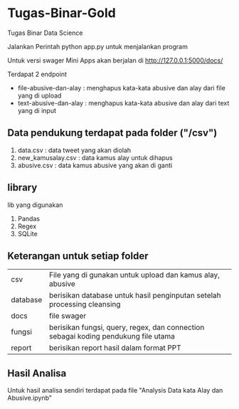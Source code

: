 # Tugas-Binar-Gold
Tugas Binar Data Science




Jalankan Perintah python app.py untuk menjalankan program

Untuk versi swager Mini Apps akan berjalan di http://127.0.0.1:5000/docs/

Terdapat 2 endpoint
- file-abusive-dan-alay : menghapus kata-kata abusive dan alay dari file yang di upload
- text-abusive-dan-alay : menghapus kata-kata abusive dan alay dari text yang di input


<h2>Data pendukung terdapat pada folder ("/csv")</h2>

<ol>
<li>data.csv : data tweet yang akan diolah</li>
<li>new_kamusalay.csv : data kamus alay untuk dihapus</li>
<li>abusive.csv : data kamus abusive yang akan di ganti</li>
</ol>

<h2>library</h2>
lib yang digunakan
<ol>
  <li>Pandas</li>
  <li>Regex</li>
  <li>SQLite</li>
</ol>

<h2>Keterangan untuk setiap folder</h2>
<table>
  <tr>
    <td>csv</td>
     <td>File yang di gunakan untuk upload dan kamus alay, abusive</td>
  </tr>
  <tr>
    <td>database</td>
     <td>berisikan database untuk hasil penginputan setelah processing cleansing</td>
  </tr>
  <tr>
    <td>docs</td>
     <td>file swager</td>
  </tr>
  <tr>
    <td>fungsi</td>
    <td>berisikan fungsi, query, regex, dan connection sebagai koding pendukung file utama</td>
  </tr>
  <tr>
    <td>report</td>
    <td>berisikan report hasil dalam format PPT</td>
  </tr>
</table>


<h2>Hasil Analisa</h2>
Untuk hasil analisa sendiri terdapat pada file "Analysis Data kata Alay dan Abusive.ipynb"


